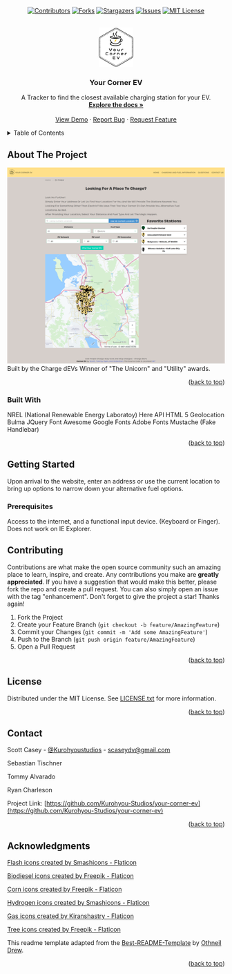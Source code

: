 <div id="top"></div>
<span align="center">

[![Contributors][contributors-shield]][contributors-url] [![Forks][forks-shield]][forks-url] [![Stargazers][stars-shield]][stars-url] [![Issues][issues-shield]][issues-url] [![MIT License][license-shield]][license-url]

</span>
<!-- PROJECT LOGO -->
<br />
<div align="center">
<a href="https://github.com/Kurohyou-Studios/your-corner-ev">
<img src="assets/images/LOGOEV-128.png" alt="Logo" width="80" height="91.186">
</a>
<h3 align="center">Your Corner EV</h3>
<p align="center">
A Tracker to find the closest available charging station for your EV.
<br/>
<a href="https://github.com/Kurohyou-Studios/your-corner-ev"><strong>Explore the docs »</strong></a>
<br/>
<br/>
<a href="https://github.com/Kurohyou-Studios/your-corner-ev">View Demo</a>
·
<a href="https://github.com/Kurohyou-Studios/your-corner-ev/issues">Report Bug</a>
·
<a href="https://github.com/Kurohyou-Studios/your-corner-ev/issues">Request Feature</a>
</p>
</div>
<!-- TABLE OF CONTENTS -->
<details>
<summary>Table of Contents</summary>
<ol>
<li>
<a href="#about-the-project">About The Project</a>
<ul>
<li><a href="#built-with">Built With</a></li>
</ul>
</li>
<li>
<a href="#getting-started">Getting Started</a>
<ul>
<li><a href="#prerequisites">Prerequisites</a></li>
<li><a href="#installation">Installation</a></li>
</ul>
</li>
<li><a href="#usage">Usage</a></li>
<li><a href="#roadmap">Roadmap</a></li>
<li><a href="#contributing">Contributing</a></li>
<li><a href="#license">License</a></li>
<li><a href="#contact">Contact</a></li>
<li><a href="#acknowledgments">Acknowledgments</a></li>
</ol>
</details>
<!-- ABOUT THE PROJECT -->

## About The Project
![Product Name Screen Shot][product-screenshot]
Built by the Charge dEVs
Winner of "The Unicorn" and "Utility" awards.
<p align="right">(<a href="#top">back to top</a>)</p>

### Built With
NREL (National Renewable Energy Laboratoy)
Here API
HTML 5 Geolocation
Bulma
JQuery
Font Awesome
Google Fonts
Adobe Fonts
Mustache (Fake Handlebar)
<p align="right">(<a href="#top">back to top</a>)</p>
<!-- GETTING STARTED -->

## Getting Started
Upon arrival to the website, enter an address or use the current location to bring up options to narrow down your alternative fuel options. 
### Prerequisites
Access to the internet, and a functional input device. (Keyboard or Finger). Does not work on IE Explorer.

<!-- CONTRIBUTING -->

## Contributing
Contributions are what make the open source community such an amazing place to learn, inspire, and create. Any contributions you make are **greatly appreciated**.
If you have a suggestion that would make this better, please fork the repo and create a pull request. You can also simply open an issue with the tag "enhancement".
Don't forget to give the project a star! Thanks again!
1. Fork the Project
2. Create your Feature Branch (`git checkout -b feature/AmazingFeature`)
3. Commit your Changes (`git commit -m 'Add some AmazingFeature'`)
4. Push to the Branch (`git push origin feature/AmazingFeature`)
5. Open a Pull Request
<p align="right">(<a href="#top">back to top</a>)</p>
<!-- LICENSE -->

## License
Distributed under the MIT License. See [LICENSE.txt](LICENSE.txt) for more information.
<p align="right">(<a href="#top">back to top</a>)</p>
<!-- CONTACT -->

## Contact
Scott Casey - [@Kurohyoustudios](https://twitter.com/Kurohyoustudios) - scaseydv@gmail.com

Sebastian Tischner

Tommy Alvarado

Ryan Charleson

Project Link: [https://github.com/Kurohyou-Studios/your-corner-ev](https://github.com/Kurohyou-Studios/your-corner-ev)
<p align="right">(<a href="#top">back to top</a>)</p>
<!-- ACKNOWLEDGMENTS -->

## Acknowledgments
<a href="https://www.flaticon.com/free-icons/flash" title="flash icons">Flash icons created by Smashicons - Flaticon</a>

<a href="https://www.flaticon.com/free-icons/biodiesel" title="biodiesel icons">Biodiesel icons created by Freepik - Flaticon</a>

<a href="https://www.flaticon.com/free-icons/corn" title="corn icons">Corn icons created by Freepik - Flaticon</a>

<a href="https://www.flaticon.com/free-icons/hydrogen" title="hydrogen icons">Hydrogen icons created by Smashicons - Flaticon</a>

<a href="https://www.flaticon.com/free-icons/gas" title="gas icons">Gas icons created by Kiranshastry - Flaticon</a>

<a href="https://www.flaticon.com/free-icons/tree" title="tree icons">Tree icons created by Freepik - Flaticon</a>

This readme template adapted from the [Best-README-Template](https://github.com/othneildrew/Best-README-Template/blob/master/BLANK_README.md) by [Othneil Drew](https://github.com/othneildrew).
<p align="right">(<a href="#top">back to top</a>)</p>

<!-- MARKDOWN LINKS & IMAGES -->
<!-- https://www.markdownguide.org/basic-syntax/#reference-style-links -->
[contributors-shield]: https://img.shields.io/github/contributors/Kurohyou-Studios/your-corner-ev.svg?style=flat
[contributors-url]: https://github.com/Kurohyou-Studios/your-corner-ev/graphs/contributors
[forks-shield]: https://img.shields.io/github/forks/Kurohyou-Studios/your-corner-ev.svg?style=flat
[forks-url]: https://github.com/Kurohyou-Studios/your-corner-ev/network/members
[stars-shield]: https://img.shields.io/github/stars/Kurohyou-Studios/your-corner-ev.svg?style=flat
[stars-url]: https://github.com/Kurohyou-Studios/your-corner-ev/stargazers
[issues-shield]: https://img.shields.io/github/issues/Kurohyou-Studios/your-corner-ev.svg?style=flat
[issues-url]: https://github.com/Kurohyou-Studios/your-corner-ev/issues
[license-shield]: https://img.shields.io/github/license/Kurohyou-Studios/your-corner-ev.svg?style=flat
[license-url]: https://github.com/Kurohyou-Studios/your-corner-ev/blob/master/LICENSE.txt
[linkedin-shield]: https://img.shields.io/badge/-LinkedIn-black.svg?style=flat&logo=linkedin&colorB=555
[linkedin-url]: https://linkedin.com/in/Kurohyou
[patreon-shield]: https://img.shields.io/endpoint.svg?url=https%3A%2F%2Fshieldsio-patreon.vercel.app%2Fapi%3Fusername%3Dkurohyoustudios%26type%3Dpatrons&style=flat
[patreon-url]: https://patreon.com/kurohyoustudios
[product-screenshot]: assets/images/screenshot.png

